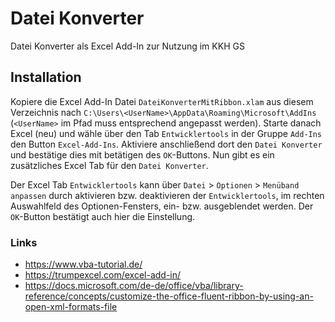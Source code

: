 # Datei Konverter
Datei Konverter als Excel Add-In zur Nutzung im KKH GS

## Installation
Kopiere die Excel Add-In Datei `DateiKonverterMitRibbon.xlam` aus diesem Verzeichnis nach `C:\Users\<UserName>\AppData\Roaming\Microsoft\AddIns` (`<UserName>` im Pfad muss entsprechend angepasst werden).
Starte danach Excel (neu) und wähle über den Tab `Entwicklertools` in der Gruppe `Add-Ins` den Button `Excel-Add-Ins`.
Aktiviere anschließend dort den `Datei Konverter` und bestätige dies mit betätigen des `OK`-Buttons.
Nun gibt es ein zusätzliches Excel Tab für den `Datei Konverter`.

Der Excel Tab `Entwicklertools` kann über `Datei` > `Optionen` > `Menüband anpassen` durch aktivieren bzw. deaktivieren der `Entwicklertools`, im rechten Auswahlfeld des Optionen-Fensters, ein- bzw. ausgeblendet werden. Der `OK`-Button bestätigt auch hier die Einstellung.

### Links
- https://www.vba-tutorial.de/
- https://trumpexcel.com/excel-add-in/
- https://docs.microsoft.com/de-de/office/vba/library-reference/concepts/customize-the-office-fluent-ribbon-by-using-an-open-xml-formats-file
